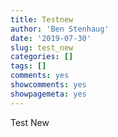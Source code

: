 ```yaml
---
title: Testnew
author: 'Ben Stenhaug'
date: '2019-07-30'
slug: test_new
categories: []
tags: []
comments: yes
showcomments: yes
showpagemeta: yes
---
```


Test New